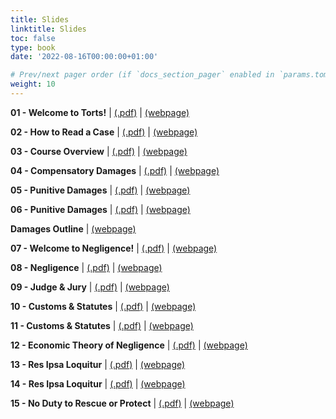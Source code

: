 ```yaml
---
title: Slides
linktitle: Slides
toc: false
type: book
date: '2022-08-16T00:00:00+01:00'

# Prev/next pager order (if `docs_section_pager` enabled in `params.toml`)
weight: 10
---
```


**01 - Welcome to Torts!** | [(.pdf)](/../../torts2025fall-material/slides/01-welcome-to-torts.pdf) | [(webpage)](/../../torts2025fall-material/slides/01-welcome-to-torts)

**02 - How to Read a Case** | [(.pdf)](/../../torts2025fall-material/slides/02-how-to-read-a-case.pdf) | [(webpage)](/../../torts2025fall-material/slides/02-how-to-read-a-case)

**03 - Course Overview** | [(.pdf)](/../../torts2025fall-material/slides/03-course-overview.pdf) | [(webpage)](/../../torts2025fall-material/slides/03-course-overview)

**04 - Compensatory Damages** | [(.pdf)](/../../torts2025fall-material/slides/04-compensatory-damages.pdf) | [(webpage)](/../../torts2025fall-material/slides/04-compensatory-damages)

**05 - Punitive Damages** | [(.pdf)](/../../torts2025fall-material/slides/05-punitive-damages.pdf) | [(webpage)](/../../torts2025fall-material/slides/05-punitive-damages)

**06 - Punitive Damages** | [(.pdf)](/../../torts2025fall-material/slides/06-punitive-damages.pdf) | [(webpage)](/../../torts2025fall-material/slides/06-punitive-damages)

**Damages Outline** | [(webpage)](/../../torts2025fall-material/slides/damages_outline)

**07 - Welcome to Negligence!** | [(.pdf)](/../../torts2025fall-material/slides/07-negligence.pdf) | [(webpage)](/../../torts2025fall-material/slides/07-negligence)

**08 - Negligence** | [(.pdf)](/../../torts2025fall-material/slides/08-negligence.pdf) | [(webpage)](/../../torts2025fall-material/slides/08-negligence)

**09 - Judge & Jury** | [(.pdf)](/../../torts2025fall-material/slides/09-judge-jury.pdf) | [(webpage)](/../../torts2025fall-material/slides/09-judge-jury)

**10 - Customs & Statutes** | [(.pdf)](/../../torts2025fall-material/slides/10-customs-statutes.pdf) | [(webpage)](/../../torts2025fall-material/slides/10-customs-statutes)

**11 - Customs & Statutes** | [(.pdf)](/../../torts2025fall-material/slides/11-customs-statutes.pdf) | [(webpage)](/../../torts2025fall-material/slides/11-customs-statutes)

**12 - Economic Theory of Negligence** | [(.pdf)](/../../torts2025fall-material/slides/12-econ.pdf) | [(webpage)](/../../torts2025fall-material/slides/12-econ)

**13 - Res Ipsa Loquitur** | [(.pdf)](/../../torts2025fall-material/slides/13-res-ipsa.pdf) | [(webpage)](/../../torts2025fall-material/slides/13-res-ipsa)

**14 - Res Ipsa Loquitur** | [(.pdf)](/../../torts2025fall-material/slides/14-res-ipsa.pdf) | [(webpage)](/../../torts2025fall-material/slides/14-res-ipsa)

**15 - No Duty to Rescue or Protect** | [(.pdf)](/../../torts2025fall-material/slides/15-no-duty.pdf) | [(webpage)](/../../torts2025fall-material/slides/15-no-duty)